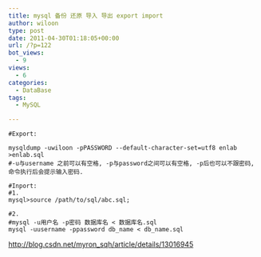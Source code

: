 ```yaml
---
title: mysql 备份 还原 导入 导出 export import
author: wiloon
type: post
date: 2011-04-30T01:18:05+00:00
url: /?p=122
bot_views:
  - 9
views:
  - 6
categories:
  - DataBase
tags:
  - MySQL

---
```

<pre><code class="language-bash line-numbers">#Export:

mysqldump -uwiloon -pPASSWORD --default-character-set=utf8 enlab &gt;enlab.sql
#-u与username 之前可以有空格, -p与password之间可以有空格, -p后也可以不跟密码, 命令执行后会提示输入密码.

#Inport:
#1.
mysql&gt;source /path/to/sql/abc.sql;

#2.
#mysql -u用户名 -p密码 数据库名 &lt; 数据库名.sql
mysql -uusername -ppassword db_name &lt; db_name.sql
</code></pre>

http://blog.csdn.net/myron_sqh/article/details/13016945